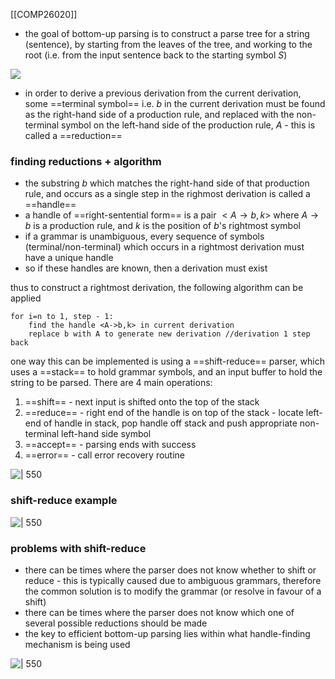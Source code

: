 [[COMP26020]]

- the goal of bottom-up parsing is to construct a parse tree for a string (sentence), by starting from the leaves of the tree, and working to the root (i.e. from the input sentence back to the starting symbol $S$)

![](https://i.imgur.com/bwKsKB1.png)

- in order to derive a previous derivation from the current derivation, some ==terminal symbol== i.e. $b$ in the current derivation must be found as the right-hand side of a production rule, and replaced with the non-terminal symbol on the left-hand side of the production rule, $A$ - this is called a ==reduction==

### finding reductions + algorithm
- the substring $b$ which matches the right-hand side of that production rule, and occurs as a single step in the righmost derivation is called a ==handle==
- a handle of ==right-sentential form== is a pair $<A\rightarrow b,k>$ where $A\rightarrow b$ is a production rule, and $k$ is the position of $b$'s rightmost symbol
- if a grammar is unambiguous, every sequence of symbols (terminal/non-terminal) which occurs in a rightmost derivation must have a unique handle
- so if these handles are known, then a derivation must exist

thus to construct a rightmost derivation, the following algorithm can be applied
```
for i=n to 1, step - 1:
	find the handle <A->b,k> in current derivation
	replace b with A to generate new derivation //derivation 1 step back
```

one way this can be implemented is using a ==shift-reduce== parser, which uses a ==stack== to hold grammar symbols, and an input buffer to hold the string to be parsed. There are 4 main operations:
1. ==shift== - next input is shifted onto the top of the stack
2. ==reduce== - right end of the handle is on top of the stack - locate left-end of handle in stack, pop handle off stack and push appropriate non-terminal left-hand side symbol
3. ==accept== - parsing ends with success
4. ==error== - call error recovery routine

![ | 550](https://i.imgur.com/Y9zKqsR.png)


### shift-reduce example

![ | 550](https://i.imgur.com/jU5iEnc.png)

### problems with shift-reduce
- there can be times where the parser does not know whether to shift or reduce - this is typically caused due to ambiguous grammars, therefore the common solution is to modify the grammar (or resolve in favour of a shift)
- there can be times where the parser does not know which one of several possible reductions should be made
- the key to efficient bottom-up parsing lies within what handle-finding mechanism is being used

![ | 550](https://i.imgur.com/t9b3Ypo.png)
